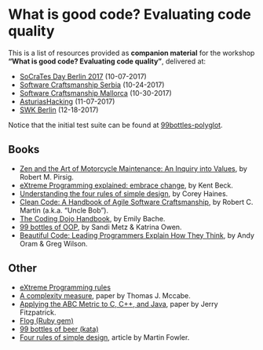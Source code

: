 # What is good code? Evaluating code quality

This is a list of resources provided as **companion material** for the workshop **“What is good code? Evaluating code quality”**, delivered at:

- [SoCraTes Day Berlin 2017](https://www.meetup.com/Software-Craftsmanship-Berlin/events/241973901/) (10-07-2017)
- [Software Craftsmanship Serbia](https://www.meetup.com/Software-Craftsmanship-Serbia/events/244400269/) (10-24-2017)
- [Software Craftsmanship Mallorca](https://www.meetup.com/Mallorca-Software-Craftsmanship/events/244506252/) (10-30-2017)
- [AsturiasHacking](https://www.meetup.com/AsturiasHacking/events/244424657/) (11-07-2017)
- [SWK Berlin](https://www.meetup.com/Software-Craftsmanship-Berlin/events/nhnvdmywqbhc/) (12-18-2017)

Notice that the initial test suite can be found at [99bottles-polyglot](https://github.com/dcarral/99bottles-polyglot).

## Books

* [Zen and the Art of Motorcycle Maintenance: An Inquiry into Values](https://en.wikipedia.org/wiki/Zen_and_the_Art_of_Motorcycle_Maintenance), by Robert M. Pirsig.
* [eXtreme Programming explained: embrace change](https://www.amazon.com/Extreme-Programming-Explained-Embrace-Change/dp/0321278658), by Kent Beck.
* [Understanding the four rules of simple design](https://leanpub.com/4rulesofsimpledesign), by Corey Haines.
* [Clean Code: A Handbook of Agile Software Craftsmanship](https://www.amazon.com/Clean-Code-Handbook-Software-Craftsmanship/dp/0132350882), by Robert C. Martin (a.k.a. “Uncle Bob”).
* [The Coding Dojo Handbook](https://leanpub.com/codingdojohandbook), by Emily Bache.
* [99 bottles of OOP](https://www.sandimetz.com/99bottles/), by Sandi Metz & Katrina Owen.
* [Beautiful Code: Leading Programmers Explain How They Think](http://shop.oreilly.com/product/9780596510046.do), by Andy Oram & Greg Wilson.


## Other

* [eXtreme Programming rules](http://www.extremeprogramming.org/rules.html)
* [A complexity measure](http://www.literateprogramming.com/mccabe.pdf), paper by Thomas J. Mccabe.
* [Applying the ABC Metric to C, C++, and Java](http://www.softwarerenovation.com/ABCMetric.pdf), paper by Jerry Fitzpatrick.
* [Flog (Ruby gem)](https://github.com/seattlerb/flog)
* [99 bottles of beer (kata)](https://rosettacode.org/wiki/99_Bottles_of_Beer)
* [Four rules of simple design](https://martinfowler.com/bliki/BeckDesignRules.html), article by Martin Fowler.
